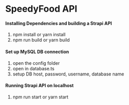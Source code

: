 # **SpeedyFood API**

#### **Installing Dependencies and building a Strapi API**

1. npm install or yarn install
1. npm run build or yarn build

#### **Set up MySQL DB connection**

1. open the config folder
1. open in database.ts
1. setup DB host, password, username, database name

#### **Running Strapi API on localhost** 

1. npm run start or yarn start
